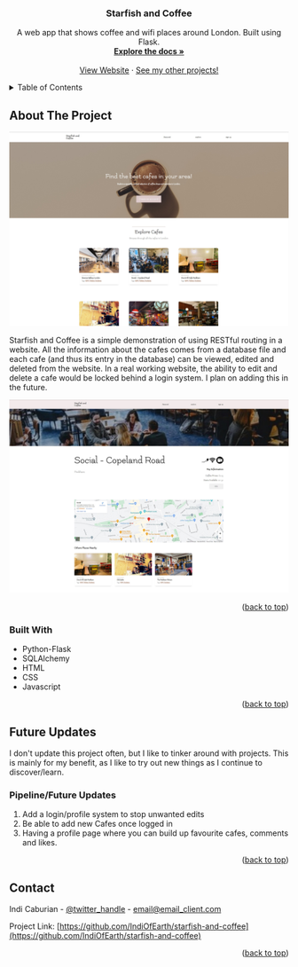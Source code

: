 <h3 align="center">Starfish and Coffee</h3>

  <p align="center">
    A web app that shows coffee and wifi places around London. Built using Flask.
    <br />
    <a href="https://github.com/github_username/repo_name"><strong>Explore the docs »</strong></a>
    <br />
    <br />
    <a href="https://github.com/github_username/repo_name">View Website</a>
    ·
    <a href="https://github.com/IndiOfEarth?tab=repositories">See my other projects!</a>
  </p>
</div>



<!-- TABLE OF CONTENTS -->
<details>
  <summary>Table of Contents</summary>
  <ol>
    <li>
      <a href="#about-the-project">About The Project</a>
      <ul>
        <li><a href="#built-with">Built With</a></li>
      </ul>
    </li>
    <li>
      <a href="#getting-started">Getting Started</a>
      <ul>
        <li><a href="#future-updates">Future Updates</a></li>
      </ul>
    </li>

  </ol>
</details>



<!-- ABOUT THE PROJECT -->
## About The Project

![The Home Page](https://github.com/IndiOfEarth/starfish-and-coffee/blob/master/images/Home%20Page.jpg?raw=true)

Starfish and Coffee is a simple demonstration of using RESTful routing in a website. All the information about the cafes comes from a database file
and each cafe (and thus its entry in the database) can be viewed, edited and deleted from the website. In a real working website, the ability to edit
and delete a cafe would be locked behind a login system. I plan on adding this in the future.

![The Cafe Page](https://github.com/IndiOfEarth/starfish-and-coffee/blob/master/images/Explore%20Page.jpg?raw=true)

<p align="right">(<a href="#readme-top">back to top</a>)</p>



### Built With

* Python-Flask
* SQLAlchemy
* HTML
* CSS
* Javascript

<p align="right">(<a href="#readme-top">back to top</a>)</p>



<!-- GETTING STARTED -->
## Future Updates

I don't update this project often, but I like to tinker around with projects. This is mainly for my benefit, as I like
to try out new things as I continue to discover/learn.


### Pipeline/Future Updates

1. Add a login/profile system to stop unwanted edits
2. Be able to add new Cafes once logged in
3. Having a profile page where you can build up favourite cafes, comments and likes.

<p align="right">(<a href="#readme-top">back to top</a>)</p>





<!-- CONTACT -->
## Contact

Indi Caburian - [@twitter_handle](https://twitter.com/twitter_handle) - email@email_client.com

Project Link: [https://github.com/IndiOfEarth/starfish-and-coffee](https://github.com/IndiOfEarth/starfish-and-coffee)

<p align="right">(<a href="#readme-top">back to top</a>)</p>



